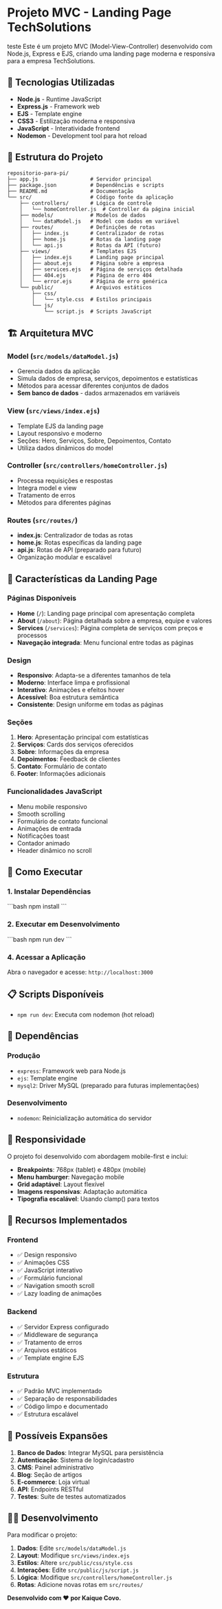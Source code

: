 # Projeto MVC - Landing Page TechSolutions

teste Este é um projeto MVC (Model-View-Controller) desenvolvido com Node.js, Express e EJS, criando uma landing page moderna e responsiva para a empresa TechSolutions.

## 🚀 Tecnologias Utilizadas

- **Node.js** - Runtime JavaScript
- **Express.js** - Framework web
- **EJS** - Template engine
- **CSS3** - Estilização moderna e responsiva
- **JavaScript** - Interatividade frontend
- **Nodemon** - Development tool para hot reload

## 📁 Estrutura do Projeto

```
repositorio-para-pi/
├── app.js                 # Servidor principal
├── package.json           # Dependências e scripts
├── README.md              # Documentação
└── src/                   # Código fonte da aplicação
    ├── controllers/       # Lógica de controle
    │   └── homeController.js  # Controller da página inicial
    ├── models/            # Modelos de dados
    │   └── dataModel.js   # Model com dados em variável
    ├── routes/            # Definições de rotas
    │   ├── index.js       # Centralizador de rotas
    │   ├── home.js        # Rotas da landing page
    │   └── api.js         # Rotas da API (futuro)
    ├── views/             # Templates EJS
    │   ├── index.ejs      # Landing page principal
    │   ├── about.ejs      # Página sobre a empresa
    │   ├── services.ejs   # Página de serviços detalhada
    │   ├── 404.ejs        # Página de erro 404
    │   └── error.ejs      # Página de erro genérica
    └── public/            # Arquivos estáticos
        ├── css/
        │   └── style.css  # Estilos principais
        └── js/
            └── script.js  # Scripts JavaScript
```

## 🏗️ Arquitetura MVC

### Model (`src/models/dataModel.js`)
- Gerencia dados da aplicação
- Simula dados de empresa, serviços, depoimentos e estatísticas
- Métodos para acessar diferentes conjuntos de dados
- **Sem banco de dados** - dados armazenados em variáveis

### View (`src/views/index.ejs`)
- Template EJS da landing page
- Layout responsivo e moderno
- Seções: Hero, Serviços, Sobre, Depoimentos, Contato
- Utiliza dados dinâmicos do model

### Controller (`src/controllers/homeController.js`)
- Processa requisições e respostas
- Integra model e view
- Tratamento de erros
- Métodos para diferentes páginas

### Routes (`src/routes/`)
- **index.js**: Centralizador de todas as rotas
- **home.js**: Rotas específicas da landing page
- **api.js**: Rotas de API (preparado para futuro)
- Organização modular e escalável

## 🎨 Características da Landing Page

### Páginas Disponíveis
- **Home** (`/`): Landing page principal com apresentação completa
- **About** (`/about`): Página detalhada sobre a empresa, equipe e valores  
- **Services** (`/services`): Página completa de serviços com preços e processos
- **Navegação integrada**: Menu funcional entre todas as páginas

### Design
- **Responsivo**: Adapta-se a diferentes tamanhos de tela
- **Moderno**: Interface limpa e profissional
- **Interativo**: Animações e efeitos hover
- **Acessível**: Boa estrutura semântica
- **Consistente**: Design uniforme em todas as páginas

### Seções
1. **Hero**: Apresentação principal com estatísticas
2. **Serviços**: Cards dos serviços oferecidos
3. **Sobre**: Informações da empresa
4. **Depoimentos**: Feedback de clientes
5. **Contato**: Formulário de contato
6. **Footer**: Informações adicionais

### Funcionalidades JavaScript
- Menu mobile responsivo
- Smooth scrolling
- Formulário de contato funcional
- Animações de entrada
- Notificações toast
- Contador animado
- Header dinâmico no scroll

## 🚦 Como Executar

### 1. Instalar Dependências
\`\`\`bash
npm install
\`\`\`

### 2. Executar em Desenvolvimento
\`\`\`bash
npm run dev
\`\`\`

### 4. Acessar a Aplicação
Abra o navegador e acesse: `http://localhost:3000`

## 📋 Scripts Disponíveis

- `npm run dev`: Executa com nodemon (hot reload)

## 🔧 Dependências

### Produção
- `express`: Framework web para Node.js
- `ejs`: Template engine
- `mysql2`: Driver MySQL (preparado para futuras implementações)

### Desenvolvimento
- `nodemon`: Reinicialização automática do servidor

## 📱 Responsividade

O projeto foi desenvolvido com abordagem mobile-first e inclui:

- **Breakpoints**: 768px (tablet) e 480px (mobile)
- **Menu hamburger**: Navegação mobile
- **Grid adaptável**: Layout flexível
- **Imagens responsivas**: Adaptação automática
- **Tipografia escalável**: Usando clamp() para textos

## 🎯 Recursos Implementados

### Frontend
- ✅ Design responsivo
- ✅ Animações CSS
- ✅ JavaScript interativo
- ✅ Formulário funcional
- ✅ Navigation smooth scroll
- ✅ Lazy loading de animações

### Backend
- ✅ Servidor Express configurado
- ✅ Middleware de segurança
- ✅ Tratamento de erros
- ✅ Arquivos estáticos
- ✅ Template engine EJS

### Estrutura
- ✅ Padrão MVC implementado
- ✅ Separação de responsabilidades
- ✅ Código limpo e documentado
- ✅ Estrutura escalável

## 🔮 Possíveis Expansões

1. **Banco de Dados**: Integrar MySQL para persistência
2. **Autenticação**: Sistema de login/cadastro
3. **CMS**: Painel administrativo
4. **Blog**: Seção de artigos
5. **E-commerce**: Loja virtual
6. **API**: Endpoints RESTful
7. **Testes**: Suíte de testes automatizados

## 👨‍💻 Desenvolvimento

Para modificar o projeto:

1. **Dados**: Edite `src/models/dataModel.js`
2. **Layout**: Modifique `src/views/index.ejs`
3. **Estilos**: Altere `src/public/css/style.css`
4. **Interações**: Edite `src/public/js/script.js`
5. **Lógica**: Modifique `src/controllers/homeController.js`
6. **Rotas**: Adicione novas rotas em `src/routes/`


**Desenvolvido com ❤️ por Kaique Covo.**